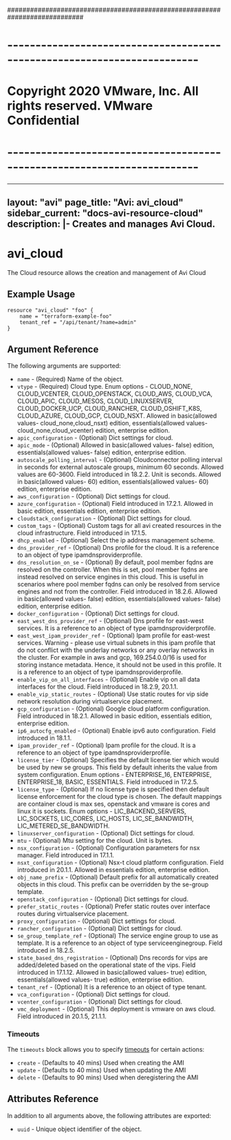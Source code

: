 ############################################################################
# ------------------------------------------------------------------------
# Copyright 2020 VMware, Inc.  All rights reserved. VMware Confidential
# ------------------------------------------------------------------------
###

---
layout: "avi"
page_title: "Avi: avi_cloud"
sidebar_current: "docs-avi-resource-cloud"
description: |-
  Creates and manages Avi Cloud.
---

# avi_cloud

The Cloud resource allows the creation and management of Avi Cloud

## Example Usage

```hcl
resource "avi_cloud" "foo" {
    name = "terraform-example-foo"
    tenant_ref = "/api/tenant/?name=admin"
}
```

## Argument Reference

The following arguments are supported:

* `name` - (Required) Name of the object.
* `vtype` - (Required) Cloud type. Enum options - CLOUD_NONE, CLOUD_VCENTER, CLOUD_OPENSTACK, CLOUD_AWS, CLOUD_VCA, CLOUD_APIC, CLOUD_MESOS, CLOUD_LINUXSERVER, CLOUD_DOCKER_UCP, CLOUD_RANCHER, CLOUD_OSHIFT_K8S, CLOUD_AZURE, CLOUD_GCP, CLOUD_NSXT. Allowed in basic(allowed values- cloud_none,cloud_nsxt) edition, essentials(allowed values- cloud_none,cloud_vcenter) edition, enterprise edition.
* `apic_configuration` - (Optional) Dict settings for cloud.
* `apic_mode` - (Optional) Allowed in basic(allowed values- false) edition, essentials(allowed values- false) edition, enterprise edition.
* `autoscale_polling_interval` - (Optional) Cloudconnector polling interval in seconds for external autoscale groups, minimum 60 seconds. Allowed values are 60-3600. Field introduced in 18.2.2. Unit is seconds. Allowed in basic(allowed values- 60) edition, essentials(allowed values- 60) edition, enterprise edition.
* `aws_configuration` - (Optional) Dict settings for cloud.
* `azure_configuration` - (Optional) Field introduced in 17.2.1. Allowed in basic edition, essentials edition, enterprise edition.
* `cloudstack_configuration` - (Optional) Dict settings for cloud.
* `custom_tags` - (Optional) Custom tags for all avi created resources in the cloud infrastructure. Field introduced in 17.1.5.
* `dhcp_enabled` - (Optional) Select the ip address management scheme.
* `dns_provider_ref` - (Optional) Dns profile for the cloud. It is a reference to an object of type ipamdnsproviderprofile.
* `dns_resolution_on_se` - (Optional) By default, pool member fqdns are resolved on the controller. When this is set, pool member fqdns are instead resolved on service engines in this cloud. This is useful in scenarios where pool member fqdns can only be resolved from service engines and not from the controller. Field introduced in 18.2.6. Allowed in basic(allowed values- false) edition, essentials(allowed values- false) edition, enterprise edition.
* `docker_configuration` - (Optional) Dict settings for cloud.
* `east_west_dns_provider_ref` - (Optional) Dns profile for east-west services. It is a reference to an object of type ipamdnsproviderprofile.
* `east_west_ipam_provider_ref` - (Optional) Ipam profile for east-west services. Warning - please use virtual subnets in this ipam profile that do not conflict with the underlay networks or any overlay networks in the cluster. For example in aws and gcp, 169.254.0.0/16 is used for storing instance metadata. Hence, it should not be used in this profile. It is a reference to an object of type ipamdnsproviderprofile.
* `enable_vip_on_all_interfaces` - (Optional) Enable vip on all data interfaces for the cloud. Field introduced in 18.2.9, 20.1.1.
* `enable_vip_static_routes` - (Optional) Use static routes for vip side network resolution during virtualservice placement.
* `gcp_configuration` - (Optional) Google cloud platform configuration. Field introduced in 18.2.1. Allowed in basic edition, essentials edition, enterprise edition.
* `ip6_autocfg_enabled` - (Optional) Enable ipv6 auto configuration. Field introduced in 18.1.1.
* `ipam_provider_ref` - (Optional) Ipam profile for the cloud. It is a reference to an object of type ipamdnsproviderprofile.
* `license_tier` - (Optional) Specifies the default license tier which would be used by new se groups. This field by default inherits the value from system configuration. Enum options - ENTERPRISE_16, ENTERPRISE, ENTERPRISE_18, BASIC, ESSENTIALS. Field introduced in 17.2.5.
* `license_type` - (Optional) If no license type is specified then default license enforcement for the cloud type is chosen. The default mappings are container cloud is max ses, openstack and vmware is cores and linux it is sockets. Enum options - LIC_BACKEND_SERVERS, LIC_SOCKETS, LIC_CORES, LIC_HOSTS, LIC_SE_BANDWIDTH, LIC_METERED_SE_BANDWIDTH.
* `linuxserver_configuration` - (Optional) Dict settings for cloud.
* `mtu` - (Optional) Mtu setting for the cloud. Unit is bytes.
* `nsx_configuration` - (Optional) Configuration parameters for nsx manager. Field introduced in 17.1.1.
* `nsxt_configuration` - (Optional) Nsx-t cloud platform configuration. Field introduced in 20.1.1. Allowed in essentials edition, enterprise edition.
* `obj_name_prefix` - (Optional) Default prefix for all automatically created objects in this cloud. This prefix can be overridden by the se-group template.
* `openstack_configuration` - (Optional) Dict settings for cloud.
* `prefer_static_routes` - (Optional) Prefer static routes over interface routes during virtualservice placement.
* `proxy_configuration` - (Optional) Dict settings for cloud.
* `rancher_configuration` - (Optional) Dict settings for cloud.
* `se_group_template_ref` - (Optional) The service engine group to use as template. It is a reference to an object of type serviceenginegroup. Field introduced in 18.2.5.
* `state_based_dns_registration` - (Optional) Dns records for vips are added/deleted based on the operational state of the vips. Field introduced in 17.1.12. Allowed in basic(allowed values- true) edition, essentials(allowed values- true) edition, enterprise edition.
* `tenant_ref` - (Optional) It is a reference to an object of type tenant.
* `vca_configuration` - (Optional) Dict settings for cloud.
* `vcenter_configuration` - (Optional) Dict settings for cloud.
* `vmc_deployment` - (Optional) This deployment is vmware on aws cloud. Field introduced in 20.1.5, 21.1.1.


### Timeouts

The `timeouts` block allows you to specify [timeouts](https://www.terraform.io/docs/configuration/resources.html#timeouts) for certain actions:

* `create` - (Defaults to 40 mins) Used when creating the AMI
* `update` - (Defaults to 40 mins) Used when updating the AMI
* `delete` - (Defaults to 90 mins) Used when deregistering the AMI

## Attributes Reference

In addition to all arguments above, the following attributes are exported:

* `uuid` -  Unique object identifier of the object.

